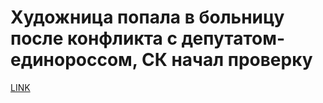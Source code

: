 # Художница попала в больницу после конфликта с депутатом-единороссом, СК начал проверку



[LINK](https://varlamov.ru/2857605.html)